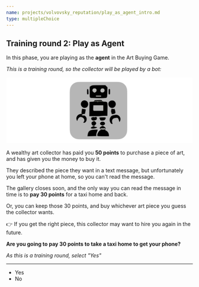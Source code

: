 ```yaml
---
name: projects/volvovsky_reputation/play_as_agent_intro.md
type: multipleChoice
---
```


## Training round 2: Play as Agent

In this phase, you are playing as the **agent** in the Art Buying Game.

_This is a training round, so the collector will be played by a bot:_

![robot image](projects/volvovsky_reputation/robot_icon.jpg)

A wealthy art collector has paid you **50 points** to purchase a piece of art, and has given you the money to buy it.

They described the piece they want in a text message, but unfortunately you left your phone at home, so you can't read the message.

The gallery closes soon, and the only way you can read the message in time is to **pay 30 points** for a taxi home and back.

Or, you can keep those 30 points, and buy whichever art piece you guess the collector wants.

👉 If you get the right piece, this collector may want to hire you again in the future.

**Are you going to pay 30 points to take a taxi home to get your phone?**

_As this is a training round, select "Yes"_

---

- Yes
- No
